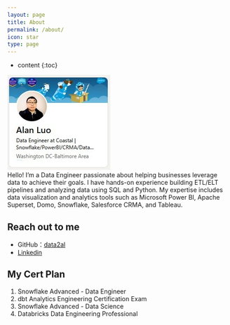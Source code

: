 ```yaml
---
layout: page
title: About
permalink: /about/
icon: star
type: page
---
```


* content
{:toc}

<a href= "https://www.linkedin.com/in/alan-l-b8920b66" ><img src="\img\profile.jpg" alt="irl_profile"></a>
<br>Hello! I’m a Data Engineer passionate about helping businesses leverage data to achieve their goals. I have hands-on experience building ETL/ELT pipelines and analyzing data using SQL and Python. My expertise includes data visualization and analytics tools such as Microsoft Power BI, Apache Superset, Domo, Snowflake, Salesforce CRMA, and Tableau.
              

## Reach out to me

* GitHub：[data2al](https://github.com/data2al)
* [Linkedin](https://www.linkedin.com/in/alan-l-b8920b66/)

## My Cert Plan
1. Snowflake Advanced - Data Engineer
2. dbt Analytics Engineering Certification Exam
3. Snowflake Advanced - Data Science
4. Databricks Data Engineering Professional
